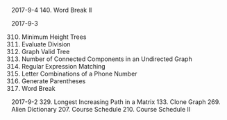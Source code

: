 2017-9-4
140. Word Break II



2017-9-3

310. Minimum Height Trees
399. Evaluate Division
261. Graph Valid Tree
323. Number of Connected Components in an Undirected Graph
10. Regular Expression Matching
17. Letter Combinations of a Phone Number
22. Generate Parentheses
139. Word Break

2017-9-2
329. Longest Increasing Path in a Matrix
133. Clone Graph
269. Alien Dictionary
207. Course Schedule
210. Course Schedule II